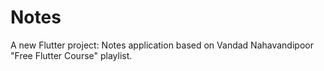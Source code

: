 # Notes

A new Flutter project: Notes application based on Vandad Nahavandipoor "Free Flutter Course" playlist.
